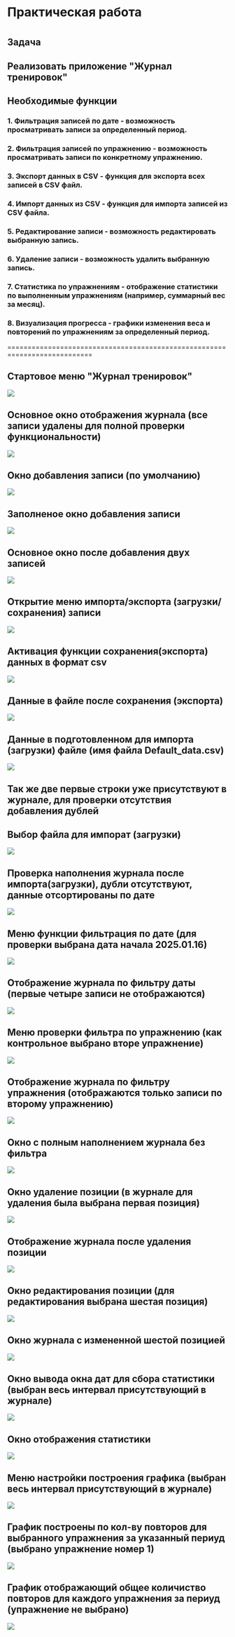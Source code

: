 # Практическая работа
# 
## Задача 
## Реализовать приложение "Журнал тренировок"

## Необходимые функции
### 1. Фильтрация записей по дате - возможность просматривать записи за определенный период.
### 2. Фильтрация записей по упражнению - возможность просматривать записи по конкретному упражнению.
### 3. Экспорт данных в CSV - функция для экспорта всех записей в CSV файл.
### 4. Импорт данных из CSV - функция для импорта записей из CSV файла.
### 5. Редактирование записи - возможность редактировать выбранную запись.
### 6. Удаление записи - возможность удалить выбранную запись.
### 7. Статистика по упражнениям - отображение статистики по выполненным упражнениям (например, суммарный вес за месяц).
### 8. Визуализация прогресса - графики изменения веса и повторений по упражнениям за определенный период.

===========================================================================

## Стартовое меню "Журнал тренировок"
![](https://github.com/Lienar/Practicym5/blob/main/screen/screen1_1.jpg)

## Основное окно отображения журнала (все записи удалены для полной проверки функциональности)
![](https://github.com/Lienar/Practicym5/blob/main/screen/screen1_2.jpg)

## Окно добавления записи (по умолчанию)
![](https://github.com/Lienar/Practicym5/blob/main/screen/screen1_3.jpg)

## Заполненое окно добавления записи
![](https://github.com/Lienar/Practicym5/blob/main/screen/screen1_4.jpg)

## Основное окно после добавления двух записей
![](https://github.com/Lienar/Practicym5/blob/main/screen/screen1_5.jpg)

## Открытие меню импорта/экспорта (загрузки/сохранения) записи
![](https://github.com/Lienar/Practicym5/blob/main/screen/screen1_6.jpg)

## Активация функции сохранения(экспорта) данных в формат csv
![](https://github.com/Lienar/Practicym5/blob/main/screen/screen1_7.jpg)

## Данные в файле после сохранения (экспорта)
![](https://github.com/Lienar/Practicym5/blob/main/screen/screen1_8.jpg)

## Данные в подготовленном для импорта (загрузки) файле (имя файла Default_data.csv)
![](https://github.com/Lienar/Practicym5/blob/main/screen/screen1_9.jpg)
## Так же две первые строки уже присутствуют в журнале, для проверки отсутствия добавления дублей

## Выбор файла для импорат (загрузки)
![](https://github.com/Lienar/Practicym5/blob/main/screen/screen1_10.jpg)

## Проверка наполнения журнала после импорта(загрузки), дубли отсутствуют, данные отсортированы по дате
![](https://github.com/Lienar/Practicym5/blob/main/screen/screen1_11.jpg)

## Меню функции фильтрация по дате (для проверки выбрана дата начала 2025.01.16)
![](https://github.com/Lienar/Practicym5/blob/main/screen/screen1_12.jpg)

## Отображение журнала по фильтру даты (первые четыре записи не отображаются)
![](https://github.com/Lienar/Practicym5/blob/main/screen/screen1_13.jpg)

## Меню проверки фильтра по упражнению (как контрольное выбрано вторе упражнение)
![](https://github.com/Lienar/Practicym5/blob/main/screen/screen1_14.jpg)

## Отображение журнала по фильтру упражнения (отображаются только записи по второму упражнению)
![](https://github.com/Lienar/Practicym5/blob/main/screen/screen1_15.jpg)

## Окно с полным наполнением журнала без фильтра
![](https://github.com/Lienar/Practicym5/blob/main/screen/screen1_11.jpg)

## Окно удаление позиции (в журнале для удаления была выбрана первая позиция)
![](https://github.com/Lienar/Practicym5/blob/main/screen/screen1_16.jpg)

## Отображение журнала после удаления позиции
![](https://github.com/Lienar/Practicym5/blob/main/screen/screen1_17.jpg)

## Окно редактирования позиции (для редактирования выбрана шестая позиция)
![](https://github.com/Lienar/Practicym5/blob/main/screen/screen1_18.jpg)

## Окно журнала с измененной шестой позицией
![](https://github.com/Lienar/Practicym5/blob/main/screen/screen1_19.jpg)

## Окно вывода окна дат для сбора статистики (выбран весь интервал присутствующий в журнале)
![](https://github.com/Lienar/Practicym5/blob/main/screen/screen1_20.jpg)

## Окно отображения статистики
![](https://github.com/Lienar/Practicym5/blob/main/screen/screen1_21.jpg)

## Меню настройки построения графика (выбран весь интервал присутствующий в журнале)
![](https://github.com/Lienar/Practicym5/blob/main/screen/screen1_22.jpg)

## График построены по кол-ву повторов для выбранного упражнения за указанный периуд (выбрано упражнение номер 1)
![](https://github.com/Lienar/Practicym5/blob/main/screen/screen1_23.jpg)

## График отображающий общее количиство повторов для каждого упражнения за периуд (упражнение не выбрано)
![](https://github.com/Lienar/Practicym5/blob/main/screen/screen1_24.jpg)
